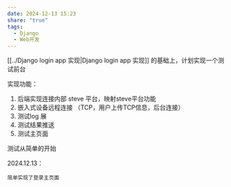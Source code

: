 ```yaml
---
date: 2024-12-13 15:23
share: "true"
tags:
  - Django
  - Web开发
---
```


[[../Django login app 实现|Django login app 实现]] 的基础上，计划实现一个测试前台

实现功能：

1. 后端实现连接内部 steve 平台，映射steve平台功能
2. 嵌入式设备远程连接 （TCP，用户上传TCP信息，后台连接）
3. 测试log 展
4. 测试结果推送
5. 测试主页面

测试从简单的开始

2024.12.13：

```
简单实现了登录主页面
```
